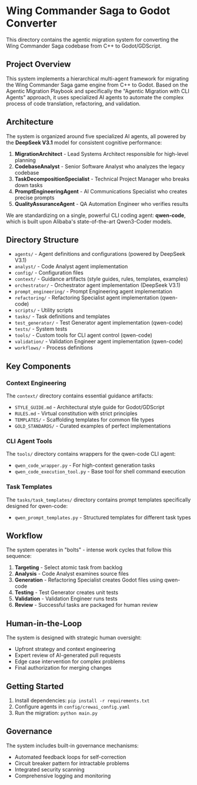# Wing Commander Saga to Godot Converter

This directory contains the agentic migration system for converting the Wing Commander Saga codebase from C++ to Godot/GDScript.

## Project Overview

This system implements a hierarchical multi-agent framework for migrating the Wing Commander Saga game engine from C++ to Godot. Based on the Agentic Migration Playbook and specifically the "Agentic Migration with CLI Agents" approach, it uses specialized AI agents to automate the complex process of code translation, refactoring, and validation.

## Architecture

The system is organized around five specialized AI agents, all powered by the **DeepSeek V3.1** model for consistent cognitive performance:

1. **MigrationArchitect** - Lead Systems Architect responsible for high-level planning
2. **CodebaseAnalyst** - Senior Software Analyst who analyzes the legacy codebase
3. **TaskDecompositionSpecialist** - Technical Project Manager who breaks down tasks
4. **PromptEngineeringAgent** - AI Communications Specialist who creates precise prompts
5. **QualityAssuranceAgent** - QA Automation Engineer who verifies results

We are standardizing on a single, powerful CLI coding agent: **qwen-code**, which is built upon Alibaba's state-of-the-art Qwen3-Coder models.

## Directory Structure

- `agents/` - Agent definitions and configurations (powered by DeepSeek V3.1)
- `analyst/` - Code Analyst agent implementation
- `config/` - Configuration files
- `context/` - Guidance artifacts (style guides, rules, templates, examples)
- `orchestrator/` - Orchestrator agent implementation (DeepSeek V3.1)
- `prompt_engineering/` - Prompt Engineering agent implementation
- `refactoring/` - Refactoring Specialist agent implementation (qwen-code)
- `scripts/` - Utility scripts
- `tasks/` - Task definitions and templates
- `test_generator/` - Test Generator agent implementation (qwen-code)
- `tests/` - System tests
- `tools/` - Custom tools for CLI agent control (qwen-code)
- `validation/` - Validation Engineer agent implementation (qwen-code)
- `workflows/` - Process definitions

## Key Components

### Context Engineering
The `context/` directory contains essential guidance artifacts:
- `STYLE_GUIDE.md` - Architectural style guide for Godot/GDScript
- `RULES.md` - Virtual constitution with strict principles
- `TEMPLATES/` - Scaffolding templates for common file types
- `GOLD_STANDARDS/` - Curated examples of perfect implementations

### CLI Agent Tools
The `tools/` directory contains wrappers for the qwen-code CLI agent:
- `qwen_code_wrapper.py` - For high-context generation tasks
- `qwen_code_execution_tool.py` - Base tool for shell command execution

### Task Templates
The `tasks/task_templates/` directory contains prompt templates specifically designed for qwen-code:
- `qwen_prompt_templates.py` - Structured templates for different task types

## Workflow

The system operates in "bolts" - intense work cycles that follow this sequence:

1. **Targeting** - Select atomic task from backlog
2. **Analysis** - Code Analyst examines source files
3. **Generation** - Refactoring Specialist creates Godot files using qwen-code
4. **Testing** - Test Generator creates unit tests
5. **Validation** - Validation Engineer runs tests
6. **Review** - Successful tasks are packaged for human review

## Human-in-the-Loop

The system is designed with strategic human oversight:
- Upfront strategy and context engineering
- Expert review of AI-generated pull requests
- Edge case intervention for complex problems
- Final authorization for merging changes

## Getting Started

1. Install dependencies: `pip install -r requirements.txt`
2. Configure agents in `config/crewai_config.yaml`
3. Run the migration: `python main.py`

## Governance

The system includes built-in governance mechanisms:
- Automated feedback loops for self-correction
- Circuit breaker pattern for intractable problems
- Integrated security scanning
- Comprehensive logging and monitoring